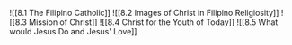 ![[8.1 The Filipino Catholic]]
![[8.2 Images of Christ in Filipino Religiosity]]
![[8.3 Mission of Christ]]
![[8.4  Christ for the Youth of Today]]
![[8.5 What would Jesus Do and Jesus' Love]]
